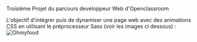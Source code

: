 Troisième Projet du parcours developpeur Web d'Openclassroom

L'objectif d'intégrer puis de dynamiser une page web avec des animations CSS en utilisant le préprocesseur Sass (voir les images ci dessous) :![Ohmyfood](https://user-images.githubusercontent.com/75949789/205190492-28191582-654e-45a6-9007-630f4b42c2b5.png)
